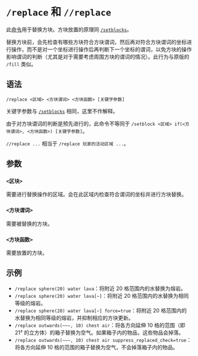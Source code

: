 # `/replace` 和 `//replace`

此[命令](../zh.md)用于替换方块。方块放置的原理同 [`/setblocks`](../setblocks/zh.md)。

替换方块前，会先检查有哪些方块符合方块谓词，然后再对符合方块谓词的坐标进行操作，而不是对一个坐标进行操作后再判断下一个坐标的谓词，以免方块的操作影响谓词的判断（尤其是对于需要考虑周围方块的谓词的情况）。此行为与原版的 `/fill` 类似。

## 语法

`/replace <区域> <方块谓词> <方块函数> [关键字参数]`

关键字参数与 [`/setblocks`](../setblocks/zh.md) 相同，这里不作解释。

由于对方块谓词的判断是预先进行的，此命令不等同于 `/setblock <区域> if(<方块谓词>, <方块函数>) [关键字参数]`。

`//replace ...` 相当于 `/replace 玩家的活动区域 ...`。

## 参数

### `<区块>`

需要进行替换操作的区域。会在此区域内检查符合谓词的坐标并进行方块替换。

### `<方块谓词>`

需要被替换的方块。

### `<方块函数>`

需要放置的方块。

## 示例

- `/replace sphere(20) water lava`：将附近 20 格范围内的水替换为熔岩。
- `/replace sphere(20) water lava[~]`：将附近 20 格范围内的水替换为相同等级的熔岩。
- `/replace sphere(20) water lava[~] force=true`：将附近 20 格范围内的水替换为相同等级的熔岩，并抑制相应的方块更新。
- `/replace outwards(~~~, 10) chest air`：将各方向延伸 10 格的范围（即 21³ 的立方体）的箱子替换为空气。如果箱子内的物品，这些物品会掉落。
- `/replace outwards(~~~, 10) chest air suppress_replaced_check=true`：将各方向延伸 10 格的范围的箱子替换为空气，不会掉落箱子内的物品。